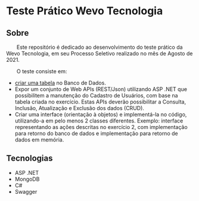 # Teste Prático Wevo Tecnologia
## Sobre
&emsp;&emsp;Este repositório é dedicado ao desenvolvimento do teste prático da Wevo Tecnologia, em seu Processo Seletivo realizado no mês de Agosto de 2021.

&emsp;&emsp;O teste consiste em:
- [criar uma tabela](https://github.com/edsondearaujo/TestePraticoWevoEdsonSoares/blob/devel/assets/DBwevo.png) no Banco de Dados.
- Expor um conjunto de Web APIs (REST/Json) utilizando ASP .NET que possibilitem a
manutenção do Cadastro de Usuários, com base na tabela criada no exercício. Estas APIs
deverão possibilitar a Consulta, Inclusão, Atualização e Exclusão dos dados (CRUD).
- Criar uma interface (orientação à objetos) e implementá-la no código, utilizando-a em pelo
menos 2 classes diferentes. Exemplo: interface representando as ações descritas no
exercício 2, com implementação para retorno do banco de dados e implementação para
retorno de dados em memória.

## Tecnologias

- ASP .NET
- MongoDB
- C#
- Swagger


